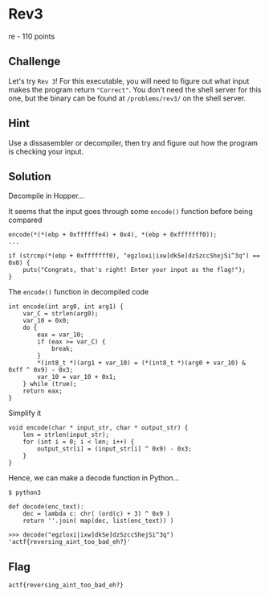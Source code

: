 # Rev3
re - 110 points

## Challenge 
Let's try `Rev 3`! For this executable, you will need to figure out what input makes the program return `"Correct"`. You don't need the shell server for this one, but the binary can be found at `/problems/rev3/` on the shell server.

## Hint
Use a dissasembler or decompiler, then try and figure out how the program is checking your input.

## Solution

Decompile in Hopper...

It seems that the input goes through some `encode()` function before being compared

    encode(*(*(ebp + 0xffffffe4) + 0x4), *(ebp + 0xfffffff0));
    ...

    if (strcmp(*(ebp + 0xfffffff0), "egzloxi|ixw]dkSe]dzSzccShejSi^3q") == 0x0) {
        puts("Congrats, that's right! Enter your input as the flag!");
    }

The `encode()` function in decompiled code

    int encode(int arg0, int arg1) {
        var_C = strlen(arg0);
        var_10 = 0x0;
        do {
            eax = var_10;
            if (eax >= var_C) {
                break;
            }
            *(int8_t *)(arg1 + var_10) = (*(int8_t *)(arg0 + var_10) & 0xff ^ 0x9) - 0x3;
            var_10 = var_10 + 0x1;
        } while (true);
        return eax;
    }

Simplify it

    void encode(char * input_str, char * output_str) {
        len = strlen(input_str);
        for (int i = 0; i < len; i++) {
            output_str[i] = (input_str[i] ^ 0x9) - 0x3;
        }
    }

Hence, we can make a decode function in Python...

    $ python3

    def decode(enc_text):
        dec = lambda c: chr( (ord(c) + 3) ^ 0x9 )
        return ''.join( map(dec, list(enc_text)) )
        
    >>> decode("egzloxi|ixw]dkSe]dzSzccShejSi^3q")
    'actf{reversing_aint_too_bad_eh?}'

## Flag

    actf{reversing_aint_too_bad_eh?}
